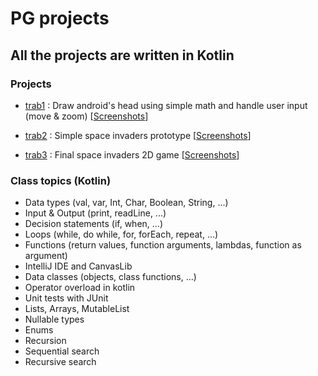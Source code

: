 # PG projects
## All the projects are written in Kotlin

### Projects
* [trab1](https://github.com/robyzzz/isel-projects/tree/master/PG/trab1/src) : Draw android's head using simple math and handle user input (move & zoom) [[Screenshots](https://github.com/awyxx/isel-projects/tree/master/PG/trab1/screenshots)]

* [trab2](https://github.com/robyzzz/isel-projects/tree/master/PG/trab2/spaceinvaders/src/main/kotlin) : Simple space invaders prototype [[Screenshots](https://github.com/awyxx/isel-projects/tree/master/PG/trab2/screenshots)]

* [trab3](https://github.com/robyzzz/isel-projects/tree/master/PG/trab3/spaceinvaders/src/main/kotlin) : Final space invaders 2D game [[Screenshots](https://github.com/awyxx/isel-projects/tree/master/PG/trab3/screenshots)]

### Class topics (Kotlin)
* Data types (val, var, Int, Char, Boolean, String, ...)
* Input & Output (print, readLine, ...)
* Decision statements (if, when, ...)
* Loops (while, do while, for, forEach, repeat, ...)
* Functions (return values, function arguments, lambdas, function as argument)
* IntelliJ IDE and CanvasLib
* Data classes (objects, class functions, ...)
* Operator overload in kotlin
* Unit tests with JUnit
* Lists, Arrays, MutableList
* Nullable types
* Enums
* Recursion
* Sequential search
* Recursive search

